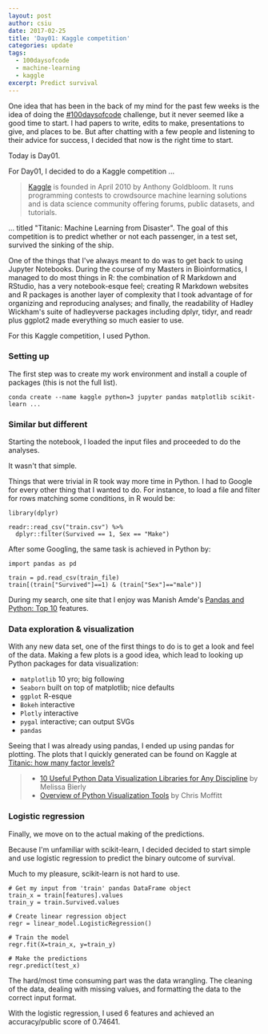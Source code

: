 ```yaml
---
layout: post
author: csiu
date: 2017-02-25
title: 'Day01: Kaggle competition'
categories: update
tags:
  - 100daysofcode
  - machine-learning
  - kaggle
excerpt: Predict survival
---
```


One idea that has been in the back of my mind for the past few weeks is the idea of doing the [#100daysofcode](https://twitter.com/search?q=%23100daysofcode&src=tyah) challenge, but it never seemed like a good time to start. I had papers to write, edits to make, presentations to give, and places to be. But after chatting with a few people and listening to their advice for success, I decided that now is the right time to start.

Today is Day01.

For Day01, I decided to do a Kaggle competition ...

> [Kaggle](https://www.kaggle.com) is founded in April 2010 by Anthony Goldbloom. It runs programming contests to crowdsource machine learning solutions and is data science community offering forums, public datasets, and tutorials.

... titled "Titanic: Machine Learning from Disaster". The goal of this competition is to predict whether or not each passenger, in a test set, survived the sinking of the ship.

One of the things that I've always meant to do was to get back to using Jupyter Notebooks. During the course of my Masters in Bioinformatics, I managed to do most things in R: the combination of R Markdown and RStudio, has a very notebook-esque feel; creating R Markdown websites and R packages is another layer of complexity that I took advantage of for organizing and reproducing analyses; and finally, the readability of Hadley Wickham's suite of hadleyverse packages including dplyr, tidyr, and readr plus ggplot2 made everything so much easier to use.

For this Kaggle competition, I used Python.

### Setting up

The first step was to create my work environment and install a couple of packages (this is not the full list).

```
conda create --name kaggle python=3 jupyter pandas matplotlib scikit-learn ...
```

### Similar but different

Starting the notebook, I loaded the input files and proceeded to do the analyses.

It wasn't that simple.

Things that were trivial in R took way more time in Python. I had to Google for every other thing that I wanted to do. For instance, to load a file and filter for rows matching some conditions, in R would be:

```
library(dplyr)

readr::read_csv("train.csv") %>%
  dplyr::filter(Survived == 1, Sex == "Make")
```

After some Googling, the same task is achieved in Python by:

```
import pandas as pd

train = pd.read_csv(train_file)
train[(train["Survived"]==1) & (train["Sex"]=="male")]
```

During my search, one site that I enjoy was Manish Amde's [Pandas and Python: Top 10](http://manishamde.github.io/blog/2013/03/07/pandas-and-python-top-10/#missing) features.

### Data exploration & visualization

With any new data set, one of the first things to do is to get a look and feel of the data. Making a few plots is a good idea, which lead to looking up Python packages for data visualization:

- `matplotlib` 10 yro; big following
- `Seaborn` built on top of matplotlib; nice defaults
- `ggplot` R-esque
- `Bokeh` interactive
- `Plotly` interactive
- `pygal` interactive; can output SVGs
- `pandas`

Seeing that I was already using pandas, I ended up using pandas for plotting. The plots that I quickly generated can be found on Kaggle at [Titanic: how many factor levels?](https://www.kaggle.com/celiasiu/titanic/titanic-how-many-factor-levels)

> - [10 Useful Python Data Visualization Libraries for Any Discipline](https://blog.modeanalytics.com/python-data-visualization-libraries/) by Melissa Bierly
> - [Overview of Python Visualization Tools](http://pbpython.com/visualization-tools-1.html) by Chris Moffitt

### Logistic regression

Finally, we move on to the actual making of the predictions.

Because I'm unfamiliar with scikit-learn, I decided decided to start simple and use logistic regression to predict the binary outcome of survival.

Much to my pleasure, scikit-learn is not hard to use.

```
# Get my input from 'train' pandas DataFrame object
train_x = train[features].values
train_y = train.Survived.values

# Create linear regression object
regr = linear_model.LogisticRegression()

# Train the model
regr.fit(X=train_x, y=train_y)

# Make the predictions
regr.predict(test_x)
```

The hard/most time consuming part was the data wrangling. The cleaning of the data, dealing with missing values, and formatting the data to the correct input format.

With the logistic regression, I used 6 features and achieved an accuracy/public score of 0.74641.
